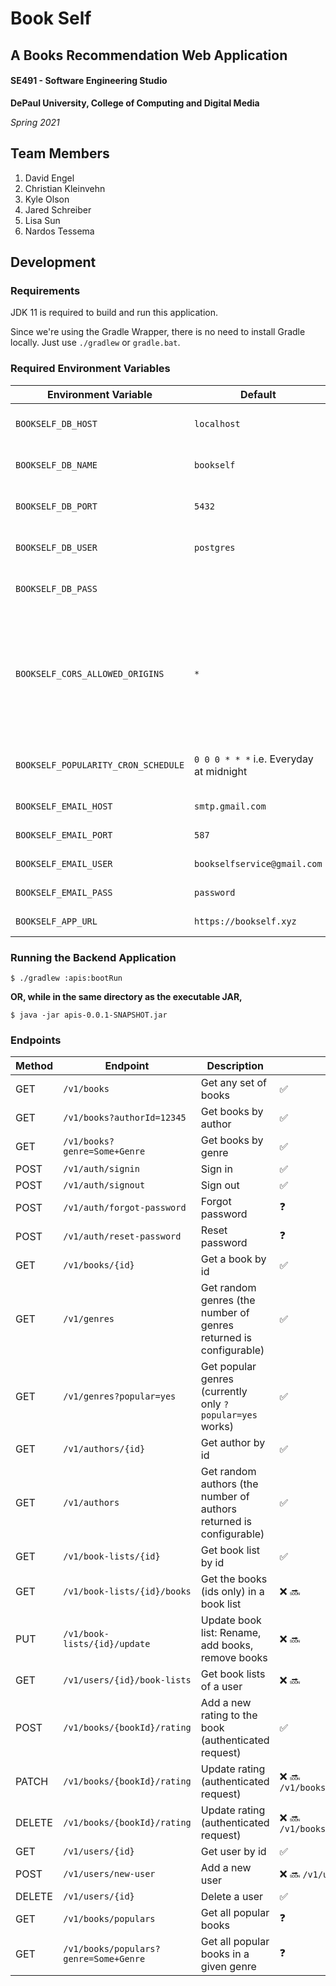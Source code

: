 # Book Self
## A Books Recommendation Web Application

#### SE491 - Software Engineering Studio
**DePaul University, College of Computing and Digital Media**

*Spring 2021*

## Team Members
1. David Engel
2. Christian Kleinvehn
3. Kyle Olson
4. Jared Schreiber
5. Lisa Sun
6. Nardos Tessema

## Development
### Requirements
JDK 11 is required to build and run this application.

Since we're using the Gradle Wrapper, there is no need to install Gradle locally. Just use `./gradlew` or `gradle.bat`.

### Required Environment Variables
Environment Variable | Default | Description
-------------------- | ------- | -----------
`BOOKSELF_DB_HOST` | `localhost` | The database host
`BOOKSELF_DB_NAME` | `bookself` | The database name
`BOOKSELF_DB_PORT` | `5432` | The database port
`BOOKSELF_DB_USER` | `postgres` | The database user name
`BOOKSELF_DB_PASS` |  | The database password
`BOOKSELF_CORS_ALLOWED_ORIGINS` | `*` | CORS allowed origins (Should be the front-end url unless we want to allow all origins)
`BOOKSELF_POPULARITY_CRON_SCHEDULE` | `0 0 0 * * *` i.e. Everyday at midnight | Schedule for popularity computation
`BOOKSELF_EMAIL_HOST` | `smtp.gmail.com` | The email host
`BOOKSELF_EMAIL_PORT` | `587` | The email port
`BOOKSELF_EMAIL_USER` | `bookselfservice@gmail.com` | The email username
`BOOKSELF_EMAIL_PASS` | `password` | The email password
`BOOKSELF_APP_URL` | `https://bookself.xyz` | The app URL

### Running the Backend Application
`$ ./gradlew :apis:bootRun`

__OR, while in the same directory as the executable JAR,__

`$ java -jar apis-0.0.1-SNAPSHOT.jar`

### Endpoints

Method | Endpoint | Description | Truly Restful
------ | -------- | ----------- | -------------
GET | `/v1/books` | Get any set of books | ✅
GET | `/v1/books?authorId=12345` | Get books by author | ✅
GET | `/v1/books?genre=Some+Genre` | Get books by genre | ✅
POST | `/v1/auth/signin` | Sign in | ✅
POST | `/v1/auth/signout` | Sign out | ✅
POST | `/v1/auth/forgot-password` | Forgot password | ❓
POST | `/v1/auth/reset-password` | Reset password | ❓
GET | `/v1/books/{id}` | Get a book by id | ✅
GET | `/v1/genres` | Get random genres (the number of genres returned is configurable) | ✅
GET | `/v1/genres?popular=yes` | Get popular genres (currently only `?popular=yes` works) | ✅
GET | `/v1/authors/{id}` | Get author by id | ✅
GET | `/v1/authors` | Get random authors (the number of authors returned is configurable) | ✅
GET | `/v1/book-lists/{id}` | Get book list by id | ✅
GET | `/v1/book-lists/{id}/books` | Get the books (ids only) in a book list | ❌ 🔜
PUT | `/v1/book-lists/{id}/update` | Update book list: Rename, add books, remove books | ❌ 🔜
GET | `/v1/users/{id}/book-lists` | Get book lists of a user | ❌ 🔜
POST | `/v1/books/{bookId}/rating` | Add a new rating to the book (authenticated request) | ✅
PATCH | `/v1/books/{bookId}/rating` | Update rating (authenticated request) | ❌ 🔜 `/v1/books/{bookId}/rating/{ratingId}`
DELETE | `/v1/books/{bookId}/rating` | Update rating (authenticated request) | ❌ 🔜 `/v1/books/{bookId}/rating/{ratingId}`
GET | `/v1/users/{id}` | Get user by id | ✅
POST | `/v1/users/new-user` | Add a new user | ❌ 🔜 `/v1/users`
DELETE | `/v1/users/{id}` | Delete a user | ✅
GET | `/v1/books/populars` | Get all popular books | ❓
GET | `/v1/books/populars?genre=Some+Genre` | Get all popular books in a given genre | ❓

